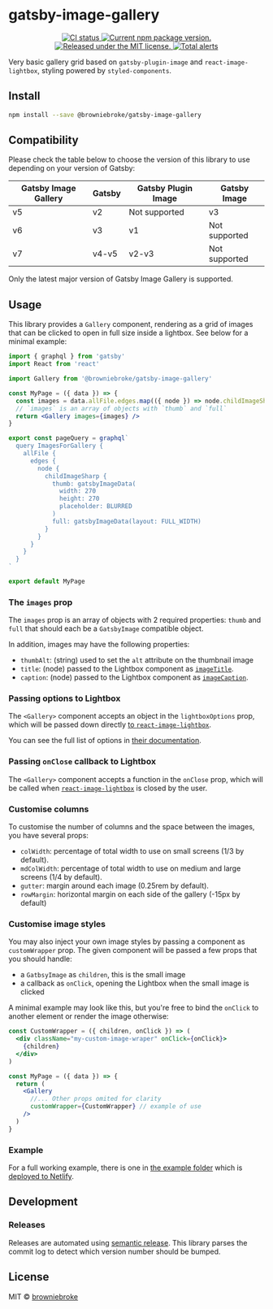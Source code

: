 # gatsby-image-gallery

<p align="center">
  <a href="https://github.com/browniebroke/gatsby-image-gallery/actions/workflows/ci.yml?query=branch%3Amain">
    <img alt="CI status" src="https://img.shields.io/github/actions/workflow/status/browniebroke/gatsby-image-gallery/ci.yml?branch=main&label=CI&logo=github&logoColor=white&style=flat-square">
  </a>
  <a href="https://www.npmjs.com/package/@browniebroke/gatsby-image-gallery">
    <img src="https://img.shields.io/npm/v/@browniebroke/gatsby-image-gallery.svg?logo=npm&logoColor=white&style=flat-square" alt="Current npm package version." />
  </a>
  <a href="https://github.com/browniebroke/gatsby-image-gallery/blob/master/LICENSE">
    <img src="https://img.shields.io/badge/license-MIT-blue.svg?style=flat-square" alt="Released under the MIT license." />
  </a>
  <a href="https://lgtm.com/projects/g/browniebroke/gatsby-image-gallery/alerts/">
    <img src="https://img.shields.io/lgtm/alerts/github/browniebroke/gatsby-image-gallery?logo=lgtm&logoColor=white&style=flat-square" alt="Total alerts">
  </a>
</p>

Very basic gallery grid based on `gatsby-plugin-image` and `react-image-lightbox`, styling powered by `styled-components`.

## Install

```bash
npm install --save @browniebroke/gatsby-image-gallery
```

## Compatibility

Please check the table below to choose the version of this library to use depending on your version of Gatsby:

| Gatsby Image Gallery | Gatsby | Gatsby Plugin Image | Gatsby Image  |
| -------------------- | ------ | ------------------- | ------------- |
| v5                   | v2     | Not supported       | v3            |
| v6                   | v3     | v1                  | Not supported |
| v7                   | v4-v5  | v2-v3               | Not supported |

Only the latest major version of Gatsby Image Gallery is supported.

## Usage

This library provides a `Gallery` component, rendering as a grid of images that can be clicked to open in full size inside a lightbox. See below for a minimal example:

```jsx
import { graphql } from 'gatsby'
import React from 'react'

import Gallery from '@browniebroke/gatsby-image-gallery'

const MyPage = ({ data }) => {
  const images = data.allFile.edges.map(({ node }) => node.childImageSharp)
  // `images` is an array of objects with `thumb` and `full`
  return <Gallery images={images} />
}

export const pageQuery = graphql`
  query ImagesForGallery {
    allFile {
      edges {
        node {
          childImageSharp {
            thumb: gatsbyImageData(
              width: 270
              height: 270
              placeholder: BLURRED
            )
            full: gatsbyImageData(layout: FULL_WIDTH)
          }
        }
      }
    }
  }
`

export default MyPage
```

### The `images` prop

The `images` prop is an array of objects with 2 required properties: `thumb` and `full` that should each be a `GatsbyImage` compatible object.

In addition, images may have the following properties:

- `thumbAlt`: (string) used to set the `alt` attribute on the thumbnail image
- `title`: (node) passed to the Lightbox component as [`imageTitle`](https://github.com/frontend-collective/react-image-lightbox#options).
- `caption`: (node) passed to the Lightbox component as [`imageCaption`](https://github.com/frontend-collective/react-image-lightbox#options).

### Passing options to Lightbox

The `<Gallery>` component accepts an object in the `lightboxOptions` prop, which will be passed down directly [to `react-image-lightbox`](https://github.com/frontend-collective/react-image-lightbox).

You can see the full list of options in [their documentation](https://github.com/frontend-collective/react-image-lightbox#options).

### Passing `onClose` callback to Lightbox

The `<Gallery>` component accepts a function in the `onClose` prop, which will be called when [`react-image-lightbox`](https://github.com/frontend-collective/react-image-lightbox) is closed by the user.

### Customise columns

To customise the number of columns and the space between the images, you have several props:

- `colWidth`: percentage of total width to use on small screens (1/3 by default).
- `mdColWidth`: percentage of total width to use on medium and large screens (1/4 by default).
- `gutter`: margin around each image (0.25rem by default).
- `rowMargin`: horizontal margin on each side of the gallery (-15px by default)

### Customise image styles

You may also inject your own image styles by passing a component as `customWrapper` prop. The given component will be passed a few props that you should handle:

- a `GatbsyImage` as `children`, this is the small image
- a callback as `onClick`, opening the Lightbox when the small image is clicked

A minimal example may look like this, but you're free to bind the `onClick` to another element or render the image otherwise:

```jsx
const CustomWrapper = ({ children, onClick }) => (
  <div className="my-custom-image-wraper" onClick={onClick}>
    {children}
  </div>
)

const MyPage = ({ data }) => {
  return (
    <Gallery
      //... Other props omited for clarity
      customWrapper={CustomWrapper} // example of use
    />
  )
}
```

### Example

For a full working example, there is one in [the example folder](https://github.com/browniebroke/gatsby-image-gallery/tree/master/example) which is [deployed to Netlify](https://gatsby-image-gallery.netlify.app/).

## Development

### Releases

Releases are automated using [semantic release](https://github.com/semantic-release/semantic-release).
This library parses the commit log to detect which version number should be bumped.

## License

MIT © [browniebroke](https://github.com/browniebroke)
